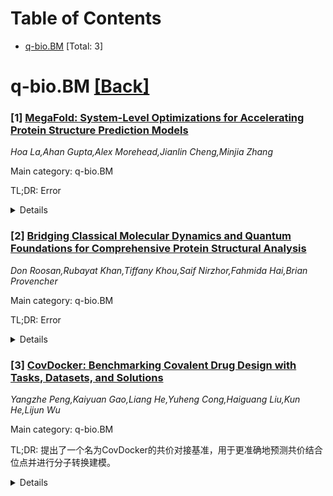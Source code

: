 <div id=toc></div>

# Table of Contents

- [q-bio.BM](#q-bio.BM) [Total: 3]


<div id='q-bio.BM'></div>

# q-bio.BM [[Back]](#toc)

### [1] [MegaFold: System-Level Optimizations for Accelerating Protein Structure Prediction Models](https://arxiv.org/abs/2506.20686)
*Hoa La,Ahan Gupta,Alex Morehead,Jianlin Cheng,Minjia Zhang*

Main category: q-bio.BM

TL;DR: Error


<details>
  <summary>Details</summary>
Motivation: Error

Method: Error

Result: Error

Conclusion: Error

Abstract: Protein structure prediction models such as AlphaFold3 (AF3) push the
frontier of biomolecular modeling by incorporating science-informed
architectural changes to the transformer architecture. However, these advances
come at a steep system cost, introducing: compute- and memory-intensive
operators, 2D attention mechanisms, and retrieval-augmented data pipelines,
which collectively hinder the scalability of AF3 training. In this work, we
present MegaFold, a cross-platform system to accelerate AF3 training. MegaFold
tackles key bottlenecks through ahead-of-time caching to eliminate GPU idle
time from the retrieval-augmented data pipeline, Triton-based kernels for
memory-efficient EvoAttention on heterogeneous devices, and deep fusion for
common and critical small operators in AF3. Evaluation on both NVIDIA H200 and
AMD MI250 GPUs shows that MegaFold reduces peak memory usage of AF3 training by
up to 1.23$\times$ and improves per-iteration training time by up-to
1.73$\times$ and 1.62$\times$ respectively. More importantly, MegaFold enables
training on 1.35$\times$ longer sequence lengths compared to PyTorch baselines
without running out-of-memory, significantly improving the scalability of
modern protein folding models. We open source our code at
https://github.com/Supercomputing-System-AI-Lab/MegaFold/.

</details>


### [2] [Bridging Classical Molecular Dynamics and Quantum Foundations for Comprehensive Protein Structural Analysis](https://arxiv.org/abs/2506.20830)
*Don Roosan,Rubayat Khan,Tiffany Khou,Saif Nirzhor,Fahmida Hai,Brian Provencher*

Main category: q-bio.BM

TL;DR: Error


<details>
  <summary>Details</summary>
Motivation: Error

Method: Error

Result: Error

Conclusion: Error

Abstract: The objective of this paper is to investigate the structural stability,
dynamic properties, and potential interactions among Amyloid Precursor Protein
(APP), Tau, and Alpha-synuclein through a series of molecular dynamics
simulations that integrate publicly available structural data, detailed
force-field parameters, and comprehensive analytical protocols. By focusing on
these three proteins, which are each implicated in various neurodegenerative
disorders, the study aims to elucidate how their conformational changes and
interprotein contact sites may influence larger biological processes. Through
rigorous evaluation of their folding behaviors, energetic interactions, and
residue-specific functions, this work contributes to the broader understanding
of protein aggregation mechanisms and offers insights that may ultimately guide
therapeutic intervention strategies.

</details>


### [3] [CovDocker: Benchmarking Covalent Drug Design with Tasks, Datasets, and Solutions](https://arxiv.org/abs/2506.21085)
*Yangzhe Peng,Kaiyuan Gao,Liang He,Yuheng Cong,Haiguang Liu,Kun He,Lijun Wu*

Main category: q-bio.BM

TL;DR: 提出了一个名为CovDocker的共价对接基准，用于更准确地预测共价结合位点并进行分子转换建模。


<details>
  <summary>Details</summary>
Motivation: 现有对接方法和深度学习技术难以处理共价键的形成及结构变化，因此需要一种新方法来填补这一空白。

Method: 将共价对接过程分解为三个任务：反应位点预测、共价反应预测和共价对接，并采用Uni-Mol和Chemformer等先进模型建立基线性能。

Result: 基准测试在预测相互作用位点和分子转换建模方面表现出色，验证了其在推动共价药物设计研究中的严谨性。

Conclusion: CovDocker为共价药物发现提供了数据驱动方法，解决了治疗开发中的关键挑战。

Abstract: Molecular docking plays a crucial role in predicting the binding mode of
ligands to target proteins, and covalent interactions, which involve the
formation of a covalent bond between the ligand and the target, are
particularly valuable due to their strong, enduring binding nature. However,
most existing docking methods and deep learning approaches hardly account for
the formation of covalent bonds and the associated structural changes. To
address this gap, we introduce a comprehensive benchmark for covalent docking,
CovDocker, which is designed to better capture the complexities of covalent
binding. We decompose the covalent docking process into three main tasks:
reactive location prediction, covalent reaction prediction, and covalent
docking. By adapting state-of-the-art models, such as Uni-Mol and Chemformer,
we establish baseline performances and demonstrate the effectiveness of the
benchmark in accurately predicting interaction sites and modeling the molecular
transformations involved in covalent binding. These results confirm the role of
the benchmark as a rigorous framework for advancing research in covalent drug
design. It underscores the potential of data-driven approaches to accelerate
the discovery of selective covalent inhibitors and addresses critical
challenges in therapeutic development.

</details>
